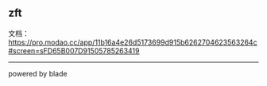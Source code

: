 ## zft

文档： https://pro.modao.cc/app/11b16a4e26d5173699d915b6262704623563264c#screen=sFD65B007D91505785263419 

---
powered by blade
